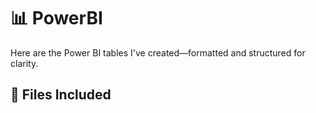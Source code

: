 # 📊 PowerBI

Here are the Power BI tables I've created—formatted and structured for clarity.

## 📁 Files Included

